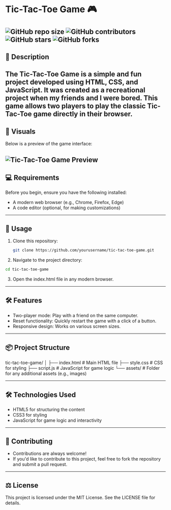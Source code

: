 # Tic-Tac-Toe Game 🎮

![GitHub repo size](https://img.shields.io/github/repo-size/yourusername/tic-tac-toe-game)
![GitHub contributors](https://img.shields.io/github/contributors/yourusername/tic-tac-toe-game)
![GitHub stars](https://img.shields.io/github/stars/yourusername/tic-tac-toe-game?style=social)
![GitHub forks](https://img.shields.io/github/forks/yourusername/tic-tac-toe-game?style=social)
---

## 📖 Description

  The **Tic-Tac-Toe Game** is a simple and fun project developed using **HTML**, **CSS**, and **JavaScript**. It was created as a recreational project when my friends and I were bored. This game allows two 
  players to play the classic Tic-Tac-Toe game directly in their browser.
--- 

## 🎨 Visuals

Below is a preview of the game interface:

![Tic-Tac-Toe Game Preview](./path/to/screenshot.png)  
---

## 💻 Requirements

Before you begin, ensure you have the following installed:
- A modern web browser (e.g., Chrome, Firefox, Edge)
- A code editor (optional, for making customizations)

---

## 🚀 Usage

1. Clone this repository:
   ```bash
   git clone https://github.com/yourusername/tic-tac-toe-game.git
   ```
2. Navigate to the project directory:
 ```bash
cd tic-tac-toe-game
 ```
3. Open the index.html file in any modern browser.

---
## 🛠️ Features
  - Two-player mode: Play with a friend on the same computer.
  - Reset functionality: Quickly restart the game with a click of a button.
  - Responsive design: Works on various screen sizes.

---    
## 📦 Project Structure
tic-tac-toe-game/
│
├── index.html       # Main HTML file
├── style.css        # CSS for styling
├── script.js        # JavaScript for game logic
└── assets/          # Folder for any additional assets (e.g., images)

---
## 🛠️ Technologies Used
  - HTML5 for structuring the content
  - CSS3 for styling
  - JavaScript for game logic and interactivity
---
    
## 🤝 Contributing
  - Contributions are always welcome!
  - If you'd like to contribute to this project, feel free to fork the repository and submit a pull request.
 ---   

## ⚖️ License
  This project is licensed under the MIT License. See the LICENSE file for details.


